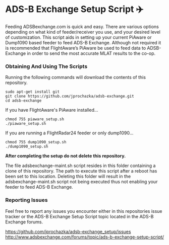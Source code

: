 # ADS-B Exchange Setup Script :airplane:

Feeding ADSBexchange.com is quick and easy. There are various options depending on what kind of feeder/receiver you use,
and your desired level of customization. This script aids in setting up your current PiAware or Dump1090 based feeder to
feed ADS-B Exchange. Although not required it is recommended that FlightAware’s PiAware be used to feed data to
ADSB-Exchange in order to send the most accurate MLAT results to the co-op.

### Obtaining And Using The Scripts

Running the following commands will download the contents of this repository.

    sudo apt-get install git
    git clone https://github.com/jprochazka/adsb-exchange.git
    cd adsb-exchange

If you have FlightAware's PiAware installed...

    chmod 755 piaware_setup.sh
    ./piaware_setup.sh
    
If you are running a FlightRadar24 feeder or only dump1090...

    chmod 755 dump1090_setup.sh
    ./dump1090_setup.sh
    
**After completing the setup do not delete this repository.**

The file adsbexchange-maint.sh script resides in this folder containing a clone of this repository. The path to execute this script after a reboot has been set to this location. Deleting this folder will result in the adsbexchange-maint.sh script not being executed thus not enabling your feeder to feed ADS-B Exchange.

### Reporting Issues

Feel free to report any issues you encounter either in this repositories issue tracker or the ADS-B Exchange Setup Script
topic located in the ADS-B Exchange forums.

https://github.com/jprochazka/adsb-exchange_setup/issues  
http://www.adsbexchange.com/forums/topic/ads-b-exchange-setup-script/

